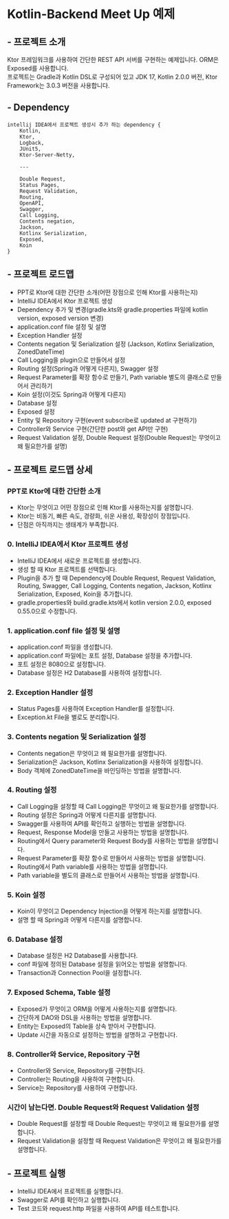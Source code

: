 # Kotlin-Backend Meet Up 예제

## - 프로젝트 소개

Ktor 프레임워크를 사용하여 간단한 REST API 서버를 구현하는 예제입니다.
ORM은 Exposed를 사용합니다.  
프로젝트는 Gradle과 Kotlin DSL로 구성되어 있고 JDK 17, Kotlin 2.0.0 버전, Ktor Framework는 3.0.3 버전을 사용합니다.

## - Dependency

```text
intellij IDEA에서 프로젝트 생성시 추가 하는 dependency {
    Kotlin,
    Ktor,
    Logback,
    JUnit5,
    Ktor-Server-Netty,
    
    ---
    
    Double Request,
    Status Pages,
    Request Validation,
    Routing,
    OpenAPI,
    Swagger,
    Call Logging,
    Contents negation,
    Jackson,
    Kotlinx Serialization,
    Exposed,
    Koin
}
```

## - 프로젝트 로드맵

- PPT로 Ktor에 대한 간단한 소개(어떤 장점으로 인해 Ktor를 사용하는지)
- IntelliJ IDEA에서 Ktor 프로젝트 생성
- Dependency 추가 및 변경(gradle.kts와 gradle.properties 파일에 kotlin version, exposed version 변경)
- application.conf file 설정 및 설명
- Exception Handler 설정
- Contents negation 및 Serialization 설정 (Jackson, Kotlinx Serialization, ZonedDateTime)
- Call Logging을 plugin으로 만들어서 설정
- Routing 설정(Spring과 어떻게 다른지), Swagger 설정
- Request Parameter를 확장 함수로 만들기, Path variable 별도의 클래스로 만들어서 관리하기
- Koin 설정(이것도 Spring과 어떻게 다른지)
- Database 설정
- Exposed 설정
- Entity 및 Repository 구현(event subscribe로 updated at 구현하기)
- Controller와 Service 구현(간단한 post와 get API만 구현)
- Request Validation 설정, Double Request 설정(Double Request는 무엇이고 왜 필요한가를 설명)

## - 프로젝트 로드맵 상세

### PPT로 Ktor에 대한 간단한 소개

- Ktor는 무엇이고 어떤 장점으로 인해 Ktor를 사용하는지를 설명합니다.
- Ktor는 비동기, 빠른 속도, 경량화, 쉬운 사용성, 확장성이 장점입니다.
- 단점은 아직까지는 생태계가 부족합니다.

### 0. IntelliJ IDEA에서 Ktor 프로젝트 생성

- IntelliJ IDEA에서 새로운 프로젝트를 생성합니다.
- 생성 할 때 Ktor 프로젝트를 선택합니다.
- Plugin을 추가 할 때 Dependency에 Double Request, Request Validation, Routing, Swagger, Call Logging, Contents negation,
  Jackson, Kotlinx Serialization, Exposed, Koin을 추가합니다.
- gradle.properties와 build.gradle.kts에서 kotlin version 2.0.0, exposed 0.55.0으로 수정합니다.

### 1. application.conf file 설정 및 설명

- application.conf 파일을 생성합니다.
- application.conf 파일에는 포트 설정, Database 설정을 추가합니다.
- 포트 설정은 8080으로 설정합니다.
- Database 설정은 H2 Database를 사용하여 설정합니다.

### 2. Exception Handler 설정

- Status Pages를 사용하여 Exception Handler를 설정합니다.
- Exception.kt File을 별로도 분리합니다.

### 3. Contents negation 및 Serialization 설정

- Contents negation은 무엇이고 왜 필요한가를 설명합니다.
- Serialization은 Jackson, Kotlinx Serialization을 사용하여 설정합니다.
- Body 객체에 ZonedDateTime을 바인딩하는 방법을 설명합니다.

### 4. Routing 설정

- Call Logging을 설정할 때 Call Logging은 무엇이고 왜 필요한가를 설명합니다.
- Routing 설정은 Spring과 어떻게 다른지를 설명합니다.
- Swagger를 사용하여 API를 확인하고 실행하는 방법을 설명합니다.
- Request, Response Model을 만들고 사용하는 방법을 설명합니다.
- Routing에서 Query parameter와 Request Body를 사용하는 방법을 설명합니다.
- Request Parameter를 확장 함수로 만들어서 사용하는 방법을 설명합니다.
- Routing에서 Path variable를 사용하는 방법을 설명합니다.
- Path variable을 별도의 클래스로 만들어서 사용하는 방법을 설명합니다.

### 5. Koin 설정

- Koin이 무엇이고 Dependency Injection을 어떻게 하는지를 설명합니다.
- 설명 할 때 Spring과 어떻게 다른지를 설명합니다.

### 6. Database 설정

- Database 설정은 H2 Database를 사용합니다.
- conf 파일에 정의된 Database 설정을 읽어오는 방법을 설명합니다.
- Transaction과 Connection Pool을 설정합니다.

### 7. Exposed Schema, Table 설정

- Exposed가 무엇이고 ORM을 어떻게 사용하는지를 설명합니다.
- 간단하게 DAO와 DSL을 사용하는 방법을 설명합니다.
- Entity는 Exposed의 Table을 상속 받아서 구현합니다.
- Update 시간을 자동으로 설정하는 방법을 설명하고 구현합니다.

### 8. Controller와 Service, Repository 구현

- Controller와 Service, Repository를 구현합니다.
- Controller는 Routing을 사용하여 구현합니다.
- Service는 Repository를 사용하여 구현합니다.

### 시간이 남는다면. Double Request와 Request Validation 설정

- Double Request를 설정할 때 Double Request는 무엇이고 왜 필요한가를 설명합니다.
- Request Validation을 설정할 때 Request Validation은 무엇이고 왜 필요한가를 설명합니다.

## - 프로젝트 실행

- IntelliJ IDEA에서 프로젝트를 실행합니다.
- Swagger로 API를 확인하고 실행합니다.
- Test 코드와 request.http 파일을 사용하여 API를 테스트합니다.
